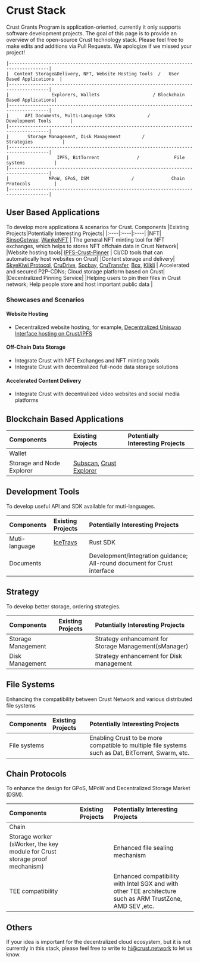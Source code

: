# Crust Stack
Crust Grants Program is application-oriented, currently it only supports software development projects. The goal of this page is to provide an overview of the open-source Crust technology stack. Please feel free to make edits and additions via Pull Requests. We apologize if we missed your project!


<!-- markdownlint-disable MD040 -->
```
|-------------------------------------------------------------------------------------|
|  Content Storage&Delivery, NFT, Website Hosting Tools  /   User Based Applications  |
|-------------------------------------------------------------------------------------|
|                Explorers, Wallets                    / Blockchain Based Applications|
|-------------------------------------------------------------------------------------|
|      API Documents, Multi-Language SDKs            /        Development Tools       |
|-------------------------------------------------------------------------------------|
|       Storage Management, Disk Management        /             Strategies           |
|-------------------------------------------------------------------------------------|
|                  IPFS, BitTorrent              /             File systems           |
|-------------------------------------------------------------------------------------|
|               MPoW, GPoS, DSM                /              Chain Protocols         |
|-------------------------------------------------------------------------------------|
```


## User Based Applications
To develop more applications & scenarios for Crust.
Components |Existing Projects|Potentially Interesting Projects|
|:----|:----|:----|
|NFT|  [SinsoGetway](https://github.com/Sinsogetway), [WankeNFT](https://github.com/crustio/Crust-Grants-Program/blob/main/applications/wanke.md)  | The general NFT minting tool for NFT exchanges, which helps to stores NFT offchain data in Crust Network|
|Website hosting tools| [IPFS-Crust-Pinner](https://github.com/crustio/ipfs-crust-pinner)   | CI/CD tools that can automatically host websites on Crust|
|Content storage and delivery| [SkyeKiwi Protocol](http://skye.kiwi/), [CruDrive](https://github.com/crudrive), [Socbay](http://socbay.io), [CruTransfer](https://crutransfer.me/#/home), [Box](https://github.com/crustio/Crust-Grants-Program/blob/main/applications/box.md), [Klikli](https://github.com/crustio/Crust-Grants-Program/blob/main/applications/klikli.md)   | Accelerated and secured P2P-CDNs; Cloud storage platform based on Crust|
|Decentralized Pinning Service|    |Helping users to pin their files in Crust network; Help people store and host important public data |

### Showcases and Scenarios
#### Website Hosting
* Decentralized website hosting, for example, [Decentralized Uniswap Interface hosting on Crust/IPFS](https://medium.com/crustnetwork/decentralized-uniswap-interface-hosting-on-ipfs-18a78d1209ac)

#### Off-Chain Data Storage
* Integrate Crust with NFT Exchanges and NFT minting tools
* Integrate Crust with decentralized full-node data storage solutions
  
#### Accelerated Content Delivery
* Integrate Crust with decentralized video websites and social media platforms

## Blockchain Based Applications
Components |Existing Projects|Potentially Interesting Projects|
|:----|:----|:----|
|Wallet|    |    |
|Storage and Node Explorer|  [Subscan](https://subscan.io/), [Crust Explorer](https://github.com/HuaZhuangNan/crust-explorer)  |    |

## Development Tools
To develop useful API and SDK available for muti-languages.

Components |Existing Projects|Potentially Interesting Projects|
|:----|:----|:----|
| Muti-language |  [IceTrays](https://github.com/IceTrays)  |Rust SDK|
| Documents |    | Development/integration guidance; All-round document for Crust interface  |


## Strategy
To develop better storage, ordering strategies.

Components |Existing Projects|Potentially Interesting Projects|
|:----|:----|:----|
|  Storage Management  |    | Strategy enhancement for Storage Management(sManager)   |
|  Disk Management  |    | Strategy enhancement for Disk management    |


## File Systems
Enhancing the compatibility between Crust Network and various distributed file systems

Components |Existing Projects|Potentially Interesting Projects|
|:----|:----|:----|
|  File systems   |    |  Enabling Crust to be more compatible to multiple file systems such as Dat, BitTorrent, Swarm, etc.  |


## Chain Protocols
To enhance the design for GPoS,  MPoW and Decentralized Storage Market (DSM).

Components |Existing Projects|Potentially Interesting Projects|
|:----|:----|:----|
|Chain |    |    |
|Storage worker (sWorker, the key module for Crust storage proof mechanism)|    |Enhanced file sealing mechanism|
|TEE compatibility|    |Enhanced compatibility with Intel SGX and with other TEE architecture such as ARM TrustZone, AMD SEV ,etc.|

## Others
If your idea is important for the decentralized cloud ecosystem, but it is not currently in this stack, please feel free to write to hi@crust.network to let us know.
